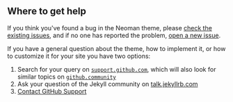 ## Where to get help

If you think you've found a bug in the Neoman theme, please [check the existing issues](https://github.com/doctorfree/jekyll-theme-neoman/issues), and if no one has reported the problem, [open a new issue](https://github.com/doctorfree/jekyll-theme-neoman/issues/new).

If you have a general question about the theme, how to implement it, or how to customize it for your site you have two options:

1. Search for your query on [`support.github.com`](https://support.github.com/?q=pages+Neoman+theme), which will also look for similar topics on [`github.community`](https://github.community/search?q=pages+Neoman+theme)
2. Ask your question of the Jekyll community on [talk.jekyllrb.com](https://talk.jekyllrb.com/)
3. [Contact GitHub Support](https://github.com/contact?form%5Bsubject%5D=GitHub%20Pages%20theme%20doctorfree/jekyll-theme-neoman)
